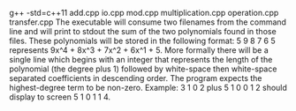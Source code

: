 g++ -std=c++11 add.cpp io.cpp mod.cpp multiplication.cpp operation.cpp transfer.cpp The executable will consume two filenames from the command line and will print to stdout the sum of the two polynomials found in those files. These polynomials will be stored in the following format: 5 9 8 7 6 5 represents 9x^4 + 8x^3 + 7x^2 + 6x^1 + 5. More formally there will be a single line which begins with an integer that represents the length of the polynomial (the degree plus 1) followed by white-space then white-space separated coefficients in descending order. The program expects the highest-degree term to be non-zero. Example: 3 1 0 2 plus 5 1 0 0 1 2 should display to screen 5 1 0 1 1 4.
